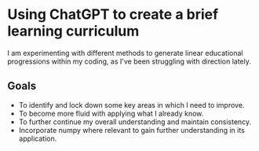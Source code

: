 # Using ChatGPT to create a brief learning curriculum

I am experimenting with different methods to generate linear educational progressions within my coding, as I've been struggling with direction lately.

## Goals

- To identify and lock down some key areas in which I need to improve.
- To become more fluid with applying what I already know.
- To further continue my overall understanding and maintain consistency.
- Incorporate numpy where relevant to gain further understanding in its application.